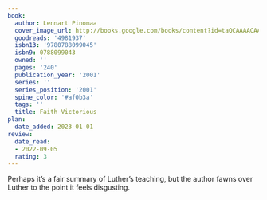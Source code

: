 ```yaml
---
book:
  author: Lennart Pinomaa
  cover_image_url: http://books.google.com/books/content?id=taQCAAAACAAJ&printsec=frontcover&img=1&zoom=1&source=gbs_api
  goodreads: '4981937'
  isbn13: '9780788099045'
  isbn9: 0788099043
  owned: ''
  pages: '240'
  publication_year: '2001'
  series: ''
  series_position: '2001'
  spine_color: '#af0b3a'
  tags: ''
  title: Faith Victorious
plan:
  date_added: 2023-01-01
review:
  date_read:
  - 2022-09-05
  rating: 3
---
```


Perhaps it’s a fair summary of Luther’s teaching, but the author fawns over Luther to the point it feels disgusting.
